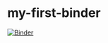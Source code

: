 # my-first-binder

[![Binder](https://mybinder.org/badge_logo.svg)](https://mybinder.org/v2/gh/cherry324/my-first-binder/HEAD)
